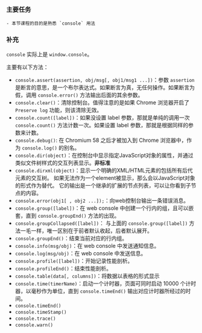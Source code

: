 ### 主要任务

    - 本节课程的目的是熟悉 `console` 用法

### 补充

`console` 实际上是 `window.console`。

主要有以下方法：

- `console.assert(assertion, obj/msg[, obj1/msg1 ...])`：参数 `assertion` 是断言的意思，是一个布尔表达式。如果断言为真，无任何操作。如果断言为假，调用 `console.error()` 方法输出后面的其余参数。
- `console.clear()`：清除控制台。值得注意的是如果 Chrome 浏览器开启了 `Preserve log` 功能，则该清除无效。
- `console.count([label])`：如果没设置 label 参数，那就是单纯的调用一次 `console.count()` 方法计数一次。如果设置 label 参数，那就是根据同样的参数来计数。
- `console.debug()`: 在 Chromium 58 之后才被加入到 Chrome 浏览器中，作为 `console.log()` 的别名。
- `console.dir(object)`：在控制台中显示指定JavaScript对象的属性，并通过类似文件树样式的交互列表显示。**非标准**
- `console.dirxml(object)`：显示一个明确的XML/HTML元素的包括所有后代元素的交互树。 如果无法作为一个element被显示，那么会以JavaScript对象的形式作为替代。 它的输出是一个继承的扩展的节点列表，可以让你看到子节点的内容。
- `console.error(obj1[ , obj2 ...]);`：向web控制台输出一条错误消息。
- `console.group([label])`：在 web console 中创建一个行内的组，且可以嵌套，直到 `console.groupEnd()` 方法的出现。
- `console.groupCollapsed([label])`： 与上面的 `console.group([label])` 方法一毛一样，唯一区别在于前者默认收起，后者默认展开。
- `console.groupEnd()`：结束当前对应的行内组。
- `console.info(msg/obj)`：在 web console 中发送通知信息。
- `console.log(msg/obj)`：在 web console 中发送信息。
- `console.profile([label])`：开始记录性能剖析。
- `console.profileEnd()`：结束性能剖析。
- `console.table(data[, columns])`：将数据以表格的形式显示
- `console.time(timerName)`：启动一个计时器，页面可同时启动 10000 个计时器，以毫秒作为单位，直到 `console.timeEnd()` 输出对应计时器所经过的时间。
- `console.timeEnd()`
- `console.timeStamp()`
- `console.trace()`
- `console.warn()`

